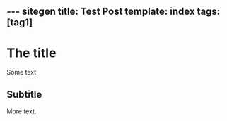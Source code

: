 --- sitegen
title: Test Post
template: index
tags: [tag1]
---
# The title

Some text

## Subtitle

More text.


